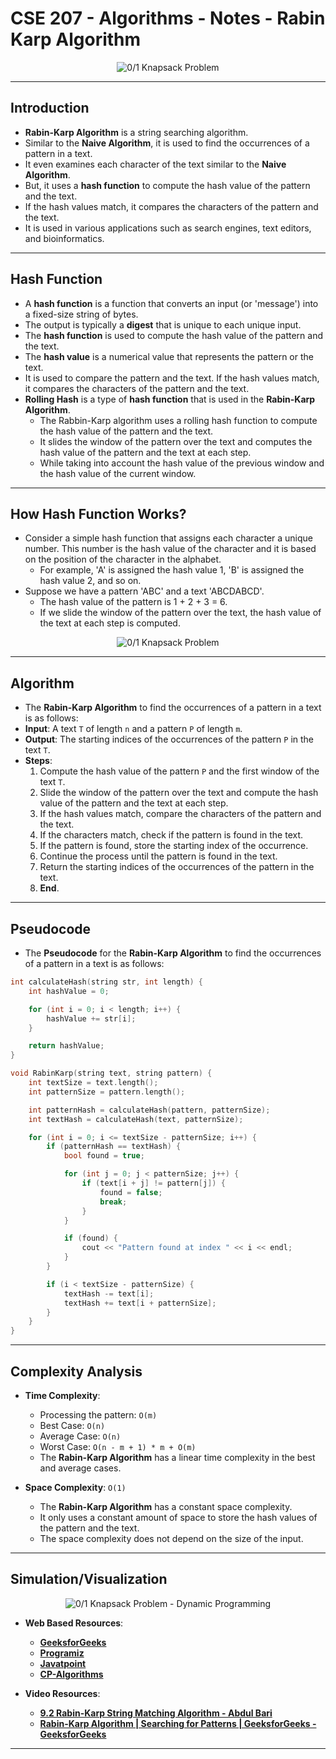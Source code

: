 # **CSE 207 - Algorithms - Notes - Rabin Karp Algorithm**

<p align="center">
    <img src="https://miro.medium.com/v2/resize:fit:1400/1*-NX8U6tAaZlnUQ6svxnllw.gif" alt="0/1 Knapsack Problem"/>
</p>

---

## **Introduction**

- **Rabin-Karp Algorithm** is a string searching algorithm.
- Similar to the **Naive Algorithm**, it is used to find the occurrences of a pattern in a text.
- It even examines each character of the text similar to the **Naive Algorithm**.
- But, it uses a **hash function** to compute the hash value of the pattern and the text.
- If the hash values match, it compares the characters of the pattern and the text.
- It is used in various applications such as search engines, text editors, and bioinformatics.

---

## **Hash Function**

- A **hash function** is a function that converts an input (or 'message') into a fixed-size string of bytes.
- The output is typically a **digest** that is unique to each unique input.
- The **hash function** is used to compute the hash value of the pattern and the text.
- The **hash value** is a numerical value that represents the pattern or the text.
- It is used to compare the pattern and the text. If the hash values match, it compares the characters of the pattern and the text.
- **Rolling Hash** is a type of **hash function** that is used in the **Rabin-Karp Algorithm**.
  - The Rabbin-Karp algorithm uses a rolling hash function to compute the hash value of the pattern and the text.
  - It slides the window of the pattern over the text and computes the hash value of the pattern and the text at each step.
  - While taking into account the hash value of the previous window and the hash value of the current window.

---

## **How Hash Function Works?**

- Consider a simple hash function that assigns each character a unique number. This number is the hash value of the character and it is based on the position of the character in the alphabet.
  - For example, 'A' is assigned the hash value 1, 'B' is assigned the hash value 2, and so on.
- Suppose we have a pattern 'ABC' and a text 'ABCDABCD'.
  - The hash value of the pattern is 1 + 2 + 3 = 6.
  - If we slide the window of the pattern over the text, the hash value of the text at each step is computed.

<p align="center">
    <img src="https://i.makeagif.com/media/3-08-2020/mW0ALq.gif" alt="0/1 Knapsack Problem"/>
</p>

---

## **Algorithm**

- The **Rabin-Karp Algorithm** to find the occurrences of a pattern in a text is as follows:
- **Input**: A text `T` of length `n` and a pattern `P` of length `m`.
- **Output**: The starting indices of the occurrences of the pattern `P` in the text `T`.
- **Steps**:
  1. Compute the hash value of the pattern `P` and the first window of the text `T`.
  2. Slide the window of the pattern over the text and compute the hash value of the pattern and the text at each step.
  3. If the hash values match, compare the characters of the pattern and the text.
  4. If the characters match, check if the pattern is found in the text.
  5. If the pattern is found, store the starting index of the occurrence.
  6. Continue the process until the pattern is found in the text.
  7. Return the starting indices of the occurrences of the pattern in the text.
  8. **End**.

---

## **Pseudocode**

- The **Pseudocode** for the **Rabin-Karp Algorithm** to find the occurrences of a pattern in a text is as follows:

```cpp
int calculateHash(string str, int length) {
    int hashValue = 0;

    for (int i = 0; i < length; i++) {
        hashValue += str[i];
    }

    return hashValue;
}

void RabinKarp(string text, string pattern) {
    int textSize = text.length();
    int patternSize = pattern.length();

    int patternHash = calculateHash(pattern, patternSize);
    int textHash = calculateHash(text, patternSize);

    for (int i = 0; i <= textSize - patternSize; i++) {
        if (patternHash == textHash) {
            bool found = true;

            for (int j = 0; j < patternSize; j++) {
                if (text[i + j] != pattern[j]) {
                    found = false;
                    break;
                }
            }

            if (found) {
                cout << "Pattern found at index " << i << endl;
            }
        }

        if (i < textSize - patternSize) {
            textHash -= text[i];
            textHash += text[i + patternSize];
        }
    }
}
```

---

## **Complexity Analysis**

- **Time Complexity**:
  - Processing the pattern: `O(m)`
  - Best Case: `O(n)`
  - Average Case: `O(n)`
  - Worst Case: `O(n - m + 1) * m + O(m)`
  - The **Rabin-Karp Algorithm** has a linear time complexity in the best and average cases.

- **Space Complexity**: `O(1)`
  - The **Rabin-Karp Algorithm** has a constant space complexity.
  - It only uses a constant amount of space to store the hash values of the pattern and the text.
  - The space complexity does not depend on the size of the input.

---

## **Simulation/Visualization**

<p align="center">
    <img src="https://d18l82el6cdm1i.cloudfront.net/uploads/uIPjisbiCM-bruteforce.gif" alt="0/1 Knapsack Problem - Dynamic Programming"/>
</p>

- **Web Based Resources**:
  - [**GeeksforGeeks**](https://www.geeksforgeeks.org/rabin-karp-algorithm-for-pattern-searching/)
  - [**Programiz**](https://www.programiz.com/dsa/rabin-karp-algorithm)
  - [**Javatpoint**](https://www.javatpoint.com/daa-rabin-karp-algorithm)
  - [**CP-Algorithms**](https://cp-algorithms.com/string/rabin-karp.html)

- **Video Resources**:
  - [**9.2 Rabin-Karp String Matching Algorithm - Abdul Bari**](https://www.youtube.com/watch?v=qQ8vS2btsxI)
  - [**Rabin-Karp Algorithm | Searching for Patterns | GeeksforGeeks - GeeksforGeeks**](https://www.youtube.com/watch?v=oxd_Z1osgCk)

---
